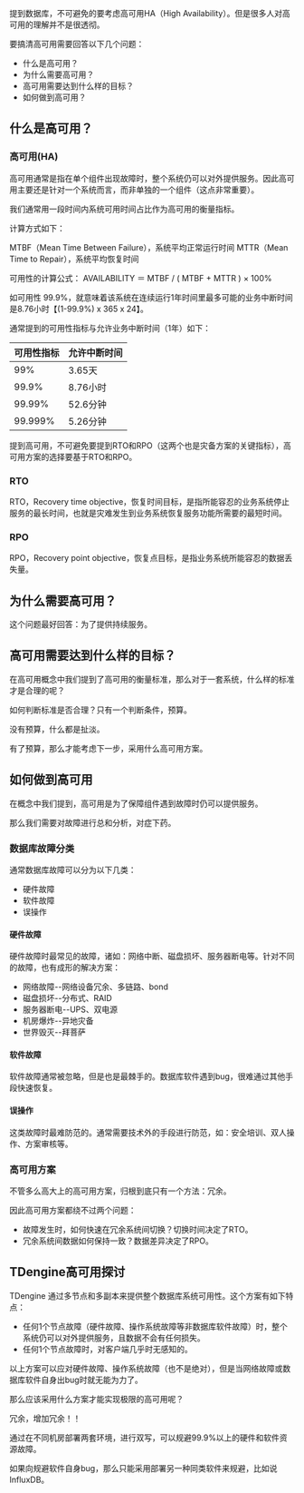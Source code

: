 提到数据库，不可避免的要考虑高可用HA（High Availability）。但是很多人对高可用的理解并不是很透彻。

要搞清高可用需要回答以下几个问题：
- 什么是高可用？
- 为什么需要高可用？
- 高可用需要达到什么样的目标？
- 如何做到高可用？

## 什么是高可用？

### 高可用(HA)

高可用通常是指在单个组件出现故障时，整个系统仍可以对外提供服务。因此高可用主要还是针对一个系统而言，而非单独的一个组件（这点非常重要）。

我们通常用一段时间内系统可用时间占比作为高可用的衡量指标。

计算方式如下：

MTBF（Mean Time Between Failure），系统平均正常运行时间
MTTR（Mean Time to Repair），系统平均恢复时间

可用性的计算公式： AVAILABILITY ＝ MTBF / ( MTBF + MTTR ) × 100%


如可用性 99.9%，就意味着该系统在连续运行1年时间里最多可能的业务中断时间是8.76小时【(1-99.9%) x 365 x 24】。

通常提到的可用性指标与允许业务中断时间（1年）如下：

|可用性指标|允许中断时间|
|---|----|
|99%|3.65天|
|99.9%|8.76小时|
|99.99%|52.6分钟|
|99.999%|5.26分钟|

提到高可用，不可避免要提到RTO和RPO（这两个也是灾备方案的关键指标），高可用方案的选择要基于RTO和RPO。

### RTO
RTO，Recovery time objective，恢复时间目标，是指所能容忍的业务系统停止服务的最长时间，也就是灾难发生到业务系统恢复服务功能所需要的最短时间。

### RPO
RPO，Recovery point objective，恢复点目标，是指业务系统所能容忍的数据丢失量。


## 为什么需要高可用？

这个问题最好回答：为了提供持续服务。


## 高可用需要达到什么样的目标？

在高可用概念中我们提到了高可用的衡量标准，那么对于一套系统，什么样的标准才是合理的呢？

如何判断标准是否合理？只有一个判断条件，预算。

没有预算，什么都是扯淡。

有了预算，那么才能考虑下一步，采用什么高可用方案。


## 如何做到高可用

在概念中我们提到，高可用是为了保障组件遇到故障时仍可以提供服务。

那么我们需要对故障进行总和分析，对症下药。

### 数据库故障分类

通常数据库故障可以分为以下几类：
- 硬件故障
- 软件故障
- 误操作

#### 硬件故障
硬件故障时最常见的故障，诸如：网络中断、磁盘损坏、服务器断电等。针对不同的故障，也有成形的解决方案：
- 网络故障--网络设备冗余、多链路、bond
- 磁盘损坏--分布式、RAID
- 服务器断电--UPS、双电源
- 机房爆炸--异地灾备
- 世界毁灭--拜菩萨

#### 软件故障
软件故障通常被忽略，但是也是最棘手的。数据库软件遇到bug，很难通过其他手段快速恢复。

#### 误操作
这类故障时最难防范的。通常需要技术外的手段进行防范，如：安全培训、双人操作、方案审核等。


### 高可用方案
不管多么高大上的高可用方案，归根到底只有一个方法：冗余。

因此高可用方案都绕不过两个问题：
- 故障发生时，如何快速在冗余系统间切换？切换时间决定了RTO。
- 冗余系统间数据如何保持一致？数据差异决定了RPO。

## TDengine高可用探讨
TDengine 通过多节点和多副本来提供整个数据库系统可用性。这个方案有如下特点：

- 任何1个节点故障（硬件故障、操作系统故障等非数据库软件故障）时，整个系统仍可以对外提供服务，且数据不会有任何损失。
- 任何1个节点故障时，对客户端几乎时无感知的。

以上方案可以应对硬件故障、操作系统故障（也不是绝对），但是当网络故障或数据库软件自身出bug时就无能为力了。
  
那么应该采用什么方案才能实现极限的高可用呢？

冗余，增加冗余！！

通过在不同机房部署两套环境，进行双写，可以规避99.9%以上的硬件和软件资源故障。

如果向规避软件自身bug，那么只能采用部署另一种同类软件来规避，比如说InfluxDB。


